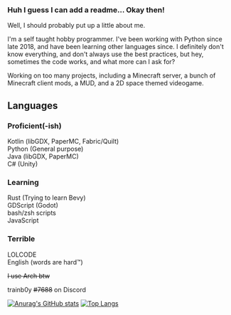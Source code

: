 ### Huh I guess I can add a readme... Okay then!
Well, I should probably put up a little about me.

I'm a self taught hobby programmer. I've been working with Python since late 2018, and have been learning other languages since.
I definitely don't know everything, and don't always use the best practices, but hey, sometimes the code works, and what more can I ask for?  
  
Working on too many projects, including a Minecraft server, a bunch of Minecraft client mods, a MUD, and a 2D space themed videogame.


## Languages 
### Proficient(-ish)
Kotlin (libGDX, PaperMC, Fabric/Quilt)  
Python (General purpose)   
Java (libGDX, PaperMC)  
C# (Unity)  
### Learning
Rust (Trying to learn Bevy)  
GDScript (Godot)  
bash/zsh scripts  
JavaScript  
### Terrible
LOLCODE  
English (words are hard:tm:)

~~I use Arch btw~~

trainb0y ~~#7688~~ on Discord 

[![Anurag's GitHub stats](https://github-readme-stats.vercel.app/api?username=trainb0y&?count_private=true)](https://github.com/anuraghazra/github-readme-stats)
[![Top Langs](https://github-readme-stats.vercel.app/api/top-langs/?username=trainb0y)](https://github.com/anuraghazra/github-readme-stats)

